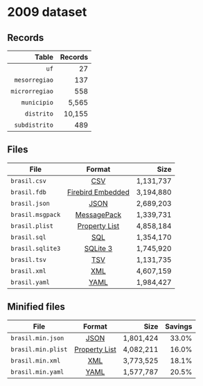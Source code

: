 # 2009 dataset

## Records

|          Table | Records |
| --------------:| -------:|
|           `uf` |      27 |
|  `mesorregiao` |     137 |
| `microrregiao` |     558 |
|    `municipio` |   5,565 |
|     `distrito` |  10,155 |
|  `subdistrito` |     489 |

## Files

| File             | Format                                                                                 |      Size |
| ---------------- |:--------------------------------------------------------------------------------------:| ---------:|
| `brasil.csv`     | [CSV](https://en.wikipedia.org/wiki/Comma-separated_values)                            | 1,131,737 |
| `brasil.fdb`     | [Firebird Embedded](https://en.wikipedia.org/wiki/Embedded_database#Firebird_Embedded) | 3,194,880 |
| `brasil.json`    | [JSON](https://en.wikipedia.org/wiki/JSON)                                             | 2,689,203 |
| `brasil.msgpack` | [MessagePack](https://en.wikipedia.org/wiki/MessagePack)                               | 1,339,731 |
| `brasil.plist`   | [Property List](https://en.wikipedia.org/wiki/Property_list)                           | 4,858,184 |
| `brasil.sql`     | [SQL](https://en.wikipedia.org/wiki/SQL)                                               | 1,354,170 |
| `brasil.sqlite3` | [SQLite 3](https://en.wikipedia.org/wiki/SQLite)                                       | 1,745,920 |
| `brasil.tsv`     | [TSV](https://en.wikipedia.org/wiki/Tab-separated_values)                              | 1,131,735 |
| `brasil.xml`     | [XML](https://en.wikipedia.org/wiki/XML)                                               | 4,607,159 |
| `brasil.yaml`    | [YAML](https://en.wikipedia.org/wiki/YAML)                                             | 1,984,427 |

## Minified files

| File               | Format                                                       |      Size | Savings |
| ------------------ |:------------------------------------------------------------:| ---------:| -------:|
| `brasil.min.json`  | [JSON](https://en.wikipedia.org/wiki/JSON)                   | 1,801,424 |   33.0% |
| `brasil.min.plist` | [Property List](https://en.wikipedia.org/wiki/Property_list) | 4,082,211 |   16.0% |
| `brasil.min.xml`   | [XML](https://en.wikipedia.org/wiki/XML)                     | 3,773,525 |   18.1% |
| `brasil.min.yaml`  | [YAML](https://en.wikipedia.org/wiki/YAML)                   | 1,577,787 |   20.5% |